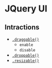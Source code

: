 # JQuery UI
## Intractions
- [`.draggable()`](drag.html)
    - `enable`
    - `disable`
- [`.droppable()`](drop.html)
- [`.resizable()`](resize.html)